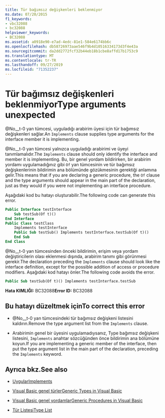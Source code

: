 ```yaml
---
title: Tür bağımsız değişkenleri beklenmiyor
ms.date: 07/20/2015
f1_keywords:
- vbc32088
- bc32088
helpviewer_keywords:
- BC32088
ms.assetid: a0918e90-e7ad-4edc-81e1-584e6174bb6c
ms.openlocfilehash: db58726973aae546f9b4d10516334173d3f4e43a
ms.sourcegitcommit: da2dd2772fcf32b44eb18b1cbe8affd17b1753c9
ms.translationtype: MT
ms.contentlocale: tr-TR
ms.lasthandoff: 09/27/2019
ms.locfileid: "71352237"
---
```

# <a name="type-arguments-unexpected"></a><span data-ttu-id="57529-102">Tür bağımsız değişkenleri beklenmiyor</span><span class="sxs-lookup"><span data-stu-id="57529-102">Type arguments unexpected</span></span>
<span data-ttu-id="57529-103">@No__t-0 yan tümcesi, uyguladığı arabirim üyesi için tür bağımsız değişkenleri sağlar.</span><span class="sxs-lookup"><span data-stu-id="57529-103">An `Implements` clause supplies type arguments for the interface member it is implementing.</span></span>  
  
 <span data-ttu-id="57529-104">@No__t-0 yan tümcesi yalnızca uyguladığı arabirimi ve üyeyi tanımlamalıdır.</span><span class="sxs-lookup"><span data-stu-id="57529-104">The `Implements` clause should only identify the interface and member it is implementing.</span></span> <span data-ttu-id="57529-105">Bu, bir genel yordam bildirirken, bir arabirim yordamı uygulamadığınız gibi `Of` yan tümcesinin ve tür bağımsız değişkenlerinin bildirimin ana bölümünde gözükmesinin gerektiği anlamına gelir.</span><span class="sxs-lookup"><span data-stu-id="57529-105">This means that if you are declaring a generic procedure, the `Of` clause and the type arguments should appear in the main part of the declaration, just as they would if you were not implementing an interface procedure.</span></span>  
  
 <span data-ttu-id="57529-106">Aşağıdaki kod bu hatayı oluşturabilir.</span><span class="sxs-lookup"><span data-stu-id="57529-106">The following code can generate this error.</span></span>  
  
```vb  
Public Interface testInterface  
    Sub testSub(Of t)()  
End Interface  
Public Class testClass  
    Implements testInterface  
    Public Sub testSub() Implements testInterface.testSub(Of t)()  
    End Sub  
End Class  
```  
  
 <span data-ttu-id="57529-107">@No__t-0 yan tümcesinden önceki bildirimin, erişim veya yordam değiştiricilerin olası eklenmesi dışında, arabirim tanımı gibi görünmesi gerekir.</span><span class="sxs-lookup"><span data-stu-id="57529-107">The declaration preceding the `Implements` clause should look like the interface definition, except for the possible addition of access or procedure modifiers.</span></span> <span data-ttu-id="57529-108">Aşağıdaki kod hatayı önler.</span><span class="sxs-lookup"><span data-stu-id="57529-108">The following code avoids the error.</span></span>  
  
```vb  
Public Sub testSub(Of t)() Implements testInterface.testSub  
```  
  
 <span data-ttu-id="57529-109">**Hata KIMLIĞI:** BC32088</span><span class="sxs-lookup"><span data-stu-id="57529-109">**Error ID:** BC32088</span></span>  
  
## <a name="to-correct-this-error"></a><span data-ttu-id="57529-110">Bu hatayı düzeltmek için</span><span class="sxs-lookup"><span data-stu-id="57529-110">To correct this error</span></span>  
  
- <span data-ttu-id="57529-111">@No__t-0 yan tümcesindeki tür bağımsız değişkeni listesini kaldırın.</span><span class="sxs-lookup"><span data-stu-id="57529-111">Remove the type argument list from the `Implements` clause.</span></span>  
  
- <span data-ttu-id="57529-112">Arabirimin genel bir üyesini uygulamadıysanız, Type bağımsız değişkeni listesini, `Implements` anahtar sözcüğünden önce bildirimin ana bölümüne koyun.</span><span class="sxs-lookup"><span data-stu-id="57529-112">If you are implementing a generic member of the interface, then put the type argument list in the main part of the declaration, preceding the `Implements` keyword.</span></span>  
  
## <a name="see-also"></a><span data-ttu-id="57529-113">Ayrıca bkz.</span><span class="sxs-lookup"><span data-stu-id="57529-113">See also</span></span>

- [<span data-ttu-id="57529-114">Uygular</span><span class="sxs-lookup"><span data-stu-id="57529-114">Implements</span></span>](../../visual-basic/language-reference/statements/implements-clause.md)

- [<span data-ttu-id="57529-115">Visual Basic genel türler</span><span class="sxs-lookup"><span data-stu-id="57529-115">Generic Types in Visual Basic</span></span>](../../visual-basic/programming-guide/language-features/data-types/generic-types.md)
- [<span data-ttu-id="57529-116">Visual Basic genel yordamlar</span><span class="sxs-lookup"><span data-stu-id="57529-116">Generic Procedures in Visual Basic</span></span>](../../visual-basic/programming-guide/language-features/data-types/generic-procedures.md)
- [<span data-ttu-id="57529-117">Tür Listesi</span><span class="sxs-lookup"><span data-stu-id="57529-117">Type List</span></span>](../../visual-basic/language-reference/statements/type-list.md)
